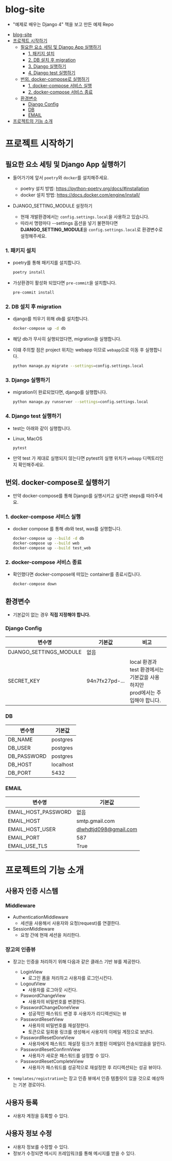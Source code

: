 # blog-site

- "예제로 배우는 Django 4" 책을 보고 만든 예제 Repo

<!-- TOC -->
* [blog-site](#blog-site)
* [프로젝트 시작하기](#프로젝트-시작하기)
  * [필요한 요소 세팅 및 Django App 실행하기](#필요한-요소-세팅-및-django-app-실행하기)
    * [1. 패키지 설치](#1-패키지-설치)
    * [2. DB 설치 후 migration](#2-db-설치-후-migration)
    * [3. Django 실행하기](#3-django-실행하기)
    * [4. Django test 실행하기](#4-django-test-실행하기)
  * [번외. docker-compose로 실행하기](#번외-docker-compose로-실행하기)
    * [1. docker-compose 서비스 실행](#1-docker-compose-서비스-실행)
    * [2. docker-compose 서비스 종료](#2-docker-compose-서비스-종료)
  * [환경변수](#환경변수)
    * [Django Config](#django-config)
    * [DB](#db)
    * [EMAIL](#email)
* [프로젝트의 기능 소개](#프로젝트의-기능-소개)
<!-- TOC -->
<!-- TOC -->

# 프로젝트 시작하기

## 필요한 요소 세팅 및 Django App 실행하기

- 들어가기에 앞서 `poetry`와 `docker`를 설치해주세요.
    - poetry 설치 방법: https://python-poetry.org/docs/#installation
    - docker 설치 방법: https://docs.docker.com/engine/install/

- DJANGO_SETTING_MODULE 설정하기
    - 현재 개발환경에서는 `config.settings.local`을 사용하고 있습니다.
    - 따라서 명령마다 --settings 옵션을 넣기 불편하다면 **DJANGO_SETTING_MODULE**을 `config.settings.local`로 환경변수로 설정해주세요.

### 1. 패키지 설치

- poetry를 통해 패키지를 설치합니다.

  ```bash
  poetry install
  ```

- 가상환경이 활성화 되었다면 `pre-commit`을 설치합니다.

  ```bash
  pre-commit install
  ```

### 2. DB 설치 후 migration

- django를 띄우기 위해 db를 설치합니다.
  ```bash
  docker-compose up -d db
  ```

- 해당 db가 무사히 실행되었다면, migration을 실행합니다.
- 이떄 주의할 점은 project 위치는 webapp 이므로 `webapp`으로 이동 후 실행합니다.
  ```bash 
  python manage.py migrate --settings=config.settings.local
  ```

### 3. Django 실행하기

- migration이 완료되었다면, django를 실행합니다.

  ```bash
  python manage.py runserver --settings=config.settings.local
  ```

### 4. Django test 실행하기

- test는 아래와 같이 실행합니다.

- Linux, MacOS
  ```bash
  pytest
  ```

- 만약 test 가 제대로 실행되지 않는다면 pytest의 실행 위치가 `webapp` 디렉토리인지 확인해주세요.

## 번외. docker-compose로 실행하기

- 만약 docker-compose를 통해 Django를 실행시키고 싶다면 steps를 따라주세요.

### 1. docker-compose 서비스 실행

- docker compose 를 통해 db와 test, was를 실행합니다.

  ```bash
  docker-compose up --build -d db
  docker-compose up --build web 
  docker-compose up --build test_web 
  ```

### 2. docker-compose 서비스 종료

- 확인했다면 docker-compose에 떠있는 container를 종료시킵니다.

  ```bash
  docker-compose down
  ```

## 환경변수

- 기본값이 없는 경우 **직접 지정해야 합니다.**

### Django Config

| 변수명                    | 기본값            | 비고                                                      |
|------------------------|----------------|---------------------------------------------------------| 
| DJANGO_SETTINGS_MODULE | 없음             |                                                         |
| SECRET_KEY             | 94n7fx27pd-... | local 환경과 test 환경에서는 기본값을 사용하지만 <br/> prod에서는 주입해야 합니다. |

### DB

| 변수명         | 기본값       |
|-------------|-----------|
| DB_NAME     | postgres  |
| DB_USER     | postgres  |
| DB_PASSWORD | postgres  |
| DB_HOST     | localhost |
| DB_PORT     | 5432      |

### EMAIL

| 변수명                 | 기본값                   |
|---------------------|-----------------------|
| EMAIL_HOST_PASSWORD | 없음                    |
| EMAIL_HOST          | smtp.gmail.com        |
| EMAIL_HOST_USER     | dlwhdtjd098@gmail.com |
| EMAIL_PORT          | 587                   |
| EMAIL_USE_TLS       | True                  |

# 프로젝트의 기능 소개

## 사용자 인증 시스템

### Middleware
- AuthenticationMiddleware
  - 세션을 사용해서 사용자와 요청(request)를 연결한다. 
- SessionMiddleware
  - 요청 간에 현재 세션을 처리한다. 

### 장고의 인증뷰

- 장고는 인증을 처리하기 위해 다음과 같은 클래스 기반 뷰를 제공한다.
  - LoginView
    - 로그인 폼을 처리하고 사용자를 로그인시킨다.
  - LogoutView
    - 사용자를 로그아웃 시킨다.
  - PaswordChangeView
    - 사용자의 비밀번호를 변경한다.
  - PasswordChangeDoneView
    - 성공적인 패스워드 변경 후 사용자가 리디렉션되는 뷰
  - PasswordResetView
    - 사용자의 비밀번호를 재설정한다.
    - 토큰으로 일회용 링크를 생성해서 사용자의 이메일 계정으로 보낸다.
  - PasswordResetDoneView
    - 사용자에게 패스워드 재설정 링크가 포함된 이메일이 전송되었음을 알린다.
  - PasswordResetConfirmView
    - 사용자가 새로운 패스워드를 설정할 수 있다.
  - PasswordResetCompleteView
    - 사용자가 패스워드를 성공적으로 재설정한 후 리디렉션되는 성공 뷰이다.
    
- `templates/registration`는 장고 인증 뷰에서 인증 템플릿이 있을 것으로 예상하는 기본 경로이다.

## 사용자 등록
- 사용자 계정을 등록할 수 있다.

## 사용자 정보 수정
- 사용자 정보를 수정할 수 있다.
- 정보가 수정되면 메시지 프레임워크를 통해 메시지를 받을 수 있다.